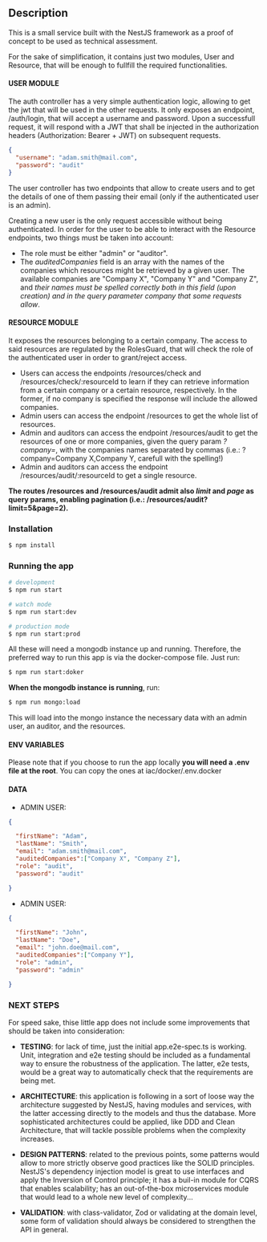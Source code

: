 ## Description

This is a small service built with the NestJS framework as a proof of concept to be used as technical assessment.

For the sake of simplification, it contains just two modules, User and Resource, that will be enough to fullfill the required functionalities.

#### USER MODULE

The auth controller has a very simple authentication logic, allowing to get the jwt that will be used in the other requests. It only exposes an endpoint, /auth/login, that will accept a username and password. Upon a successfull request, it will respond with a JWT that shall be injected in the authorization headers (Authorization: Bearer + JWT) on subsequent requests.

```JSON
{
  "username": "adam.smith@mail.com",
  "password": "audit"
}
```

The user controller has two endpoints that allow to create users and to get the details of one of them passing their email (only if the authenticated user is an admin).

Creating a new user is the only request accessible without being authenticated. In order for the user to be able to interact with the Resource endpoints, two things must be taken into account:

- The role must be either "admin" or "auditor".
- The _auditedCompanies_ field is an array with the names of the companies which resources might be retrieved by a given user. The available companies are "Company X", "Company Y" and "Company Z", and _their names must be spelled correctly both in this field (upon creation) and in the query parameter *company* that some requests allow_.

#### RESOURCE MODULE

It exposes the resources belonging to a certain company. The access to said resources are regulated by the RolesGuard, that will check the role of the authenticated user in order to grant/reject access.

- Users can access the endpoints /resources/check and /resources/check/:resourceId to learn if they can retrieve information from a certain company or a certain resource, respectively. In the former, if no company is specified the response will include the allowed companies.
- Admin users can access the endpoint /resources to get the whole list of resources.
- Admin and auditors can access the endpoint /resources/audit to get the resources of one or more companies, given the query param _?company=_, with the companies names separated by commas (i.e.: ?company=Company X,Company Y, carefull with the spelling!)
- Admin and auditors can access the endpoint /resources/audit/:resourceId to get a single resource.

**The routes /resources and /resources/audit admit also _limit_ and _page_ as query params, enabling pagination (i.e.: /resources/audit?limit=5&page=2).**

### Installation

```bash
$ npm install
```

### Running the app

```bash
# development
$ npm run start

# watch mode
$ npm run start:dev

# production mode
$ npm run start:prod
```

All these will need a mongodb instance up and running. Therefore, the preferred way to run this app is via the docker-compose file. Just run:

```bash
$ npm run start:doker
```

**When the mongodb instance is running**, run:

```bash
$ npm run mongo:load
```

This will load into the mongo instance the necessary data with an admin user, an auditor, and the resources.

#### ENV VARIABLES

Please note that if you choose to run the app locally **you will need a .env file at the root**. You can copy the ones at iac/docker/.env.docker

#### DATA

- ADMIN USER:

```JSON
{

  "firstName": "Adam",
  "lastName": "Smith",
  "email": "adam.smith@mail.com",
  "auditedCompanies":["Company X", "Company Z"],
  "role": "audit",
  "password": "audit"

}
```

- ADMIN USER:

```JSON
{

  "firstName": "John",
  "lastName": "Doe",
  "email": "john.doe@mail.com",
  "auditedCompanies":["Company Y"],
  "role": "admin",
  "password": "admin"

}
```

### NEXT STEPS

For speed sake, thise little app does not include some improvements that should be taken into consideration:

- **TESTING**: for lack of time, just the initial app.e2e-spec.ts is working. Unit, integration and e2e testing should be included as a fundamental way to ensure the robustness of the application. The latter, e2e tests, would be a great way to automatically check that the requirements are being met.

- **ARCHITECTURE**: this application is following in a sort of loose way the architecture suggested by NestJS, having modules and services, with the latter accessing directly to the models and thus the database. More sophisticated architectures could be applied, like DDD and Clean Architecture, that will tackle possible problems when the complexity increases.

- **DESIGN PATTERNS**: related to the previous points, some patterns would allow to more strictly observe good practices like the SOLID principles. NestJS's dependency injection model is great to use interfaces and apply the Inversion of Control principle; it has a buil-in module for CQRS that enables scalability; has an out-of-the-box microservices module that would lead to a whole new level of complexity...

- **VALIDATION**: with class-validator, Zod or validating at the domain level, some form of validation should always be considered to strengthen the API in general.
